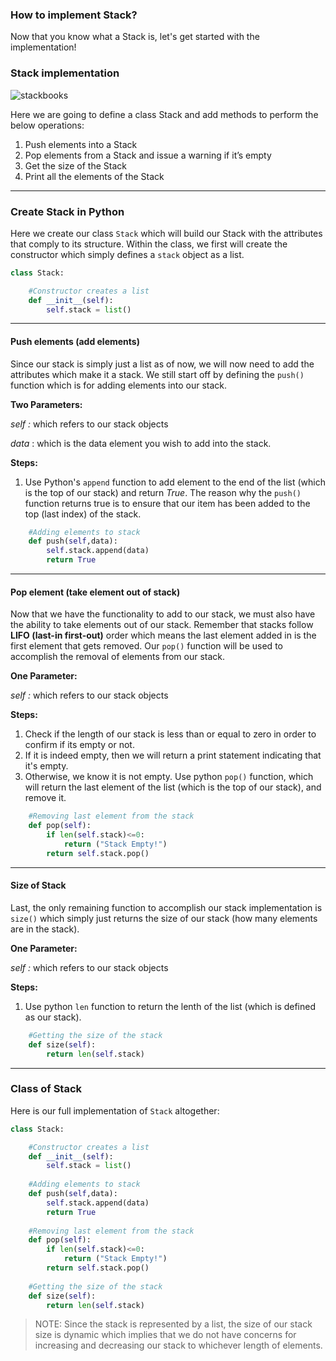 <!--title={Stacks}-->

<!--badges={Algorithms:5,Python:10}-->

<!--concepts={Stack Manipulation}-->

### How to implement Stack?

Now that you know what a Stack is, let's get started with the implementation!

### Stack implementation

![stackbooks](https://upload.wikimedia.org/wikipedia/commons/b/b4/Lifo_stack.png)

Here we are going to define a class Stack and add methods to perform the below operations:

1. Push elements into a Stack
2. Pop elements from a Stack and issue a warning if it’s empty
3. Get the size of the Stack
4. Print all the elements of the Stack

---

###  Create Stack in Python

Here we create our class `Stack` which will build our Stack with the attributes that comply to its structure. Within the class, we first will create the constructor which simply defines a `stack` object as a list.

```python
class Stack:

    #Constructor creates a list
    def __init__(self):
        self.stack = list()
```

---

#### Push elements (add elements)

Since our stack is simply just a list as of now, we will now need to add the attributes which make it a stack. We still start off by defining the `push()` function which is for adding elements into our stack. 

**Two Parameters:** 

*self :*   which refers to our stack objects 

*data* : which is the data element you wish to add into the stack.

**Steps:**

1. Use Python's `append` function to add element to the end of the list (which is the top of our stack) and return *True*. The reason why the `push()` function returns true is to ensure that our item has been added to the top (last index) of the stack.

```python
    #Adding elements to stack
    def push(self,data):
        self.stack.append(data)
        return True
```

---

#### Pop element (take element out of stack)

Now that we have the functionality to add to our stack, we must also have the ability to take elements out of our stack. Remember that stacks follow **LIFO (last-in first-out)** order which means the last element added in is the first element that gets removed. Our `pop()` function will be used to accomplish the removal of elements from our stack.

**One Parameter:** 

*self :*   which refers to our stack objects 

**Steps:**

1. Check if the length of our stack is less than or equal to zero in order to confirm if its empty or not. 
2. If it is indeed empty, then we will return a print statement indicating that it's empty. 
3. Otherwise, we know it is not empty. Use python `pop()` function, which will return the last element of the list (which is the top of our stack), and remove it.

```python
    #Removing last element from the stack
    def pop(self):
        if len(self.stack)<=0:
            return ("Stack Empty!")
        return self.stack.pop()
```

---

#### Size of Stack

Last, the only remaining function to accomplish our stack implementation is `size()` which simply just returns the size of our stack (how many elements are in the stack). 

**One Parameter:** 

*self :*   which refers to our stack objects 

**Steps:**

1. Use python `len` function to return the lenth of the list (which is defined as our stack).

```python
    #Getting the size of the stack
    def size(self):
        return len(self.stack)
```

---

### Class of Stack

Here is our full implementation of `Stack` altogether:

```python
class Stack:

    #Constructor creates a list
    def __init__(self):
        self.stack = list()
        
    #Adding elements to stack
    def push(self,data):
        self.stack.append(data)
        return True
      
    #Removing last element from the stack
    def pop(self):
        if len(self.stack)<=0:
            return ("Stack Empty!")
        return self.stack.pop()
      
    #Getting the size of the stack
    def size(self):
        return len(self.stack)
```

> NOTE: Since the stack is represented by a list, the size of our stack size is dynamic which implies that we do not have concerns for increasing and decreasing our stack to whichever length of elements. 
